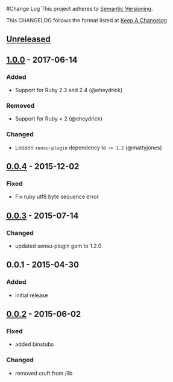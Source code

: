 #Change Log
This project adheres to [Semantic Versioning](http://semver.org/).

This CHANGELOG follows the format listed at [Keep A Changelog](http://keepachangelog.com/)

## [Unreleased]

## [1.0.0] - 2017-06-14
### Added
- Support for Ruby 2.3 and 2.4 (@eheydrick)

### Removed
- Support for Ruby < 2 (@eheydrick)

### Changed
- Loosen `sensu-plugin` dependency to `~> 1.2` (@mattyjones)

## [0.0.4] - 2015-12-02
### Fixed
- Fix ruby utf8 byte sequence error

## [0.0.3] - 2015-07-14
### Changed
- updated sensu-plugin gem to 1.2.0

## 0.0.1 - 2015-04-30

### Added
- initial release

## [0.0.2] - 2015-06-02
### Fixed
- added binstubs

### Changed
- removed cruft from /lib

[Unreleased]: https://github.com/sensu-plugins/sensu-plugins-hardware/compare/1.0.0...HEAD
[1.0.0]: https://github.com/sensu-plugins/sensu-plugins-hardware/compare/0.0.4...1.0.0
[0.0.4]: https://github.com/sensu-plugins/sensu-plugins-hardware/compare/0.0.3...0.0.4
[0.0.3]: https://github.com/sensu-plugins/sensu-plugins-hardware/compare/0.0.2...0.0.3
[0.0.2]: https://github.com/sensu-plugins/sensu-plugins-hardware/compare/0.0.1...0.0.2
